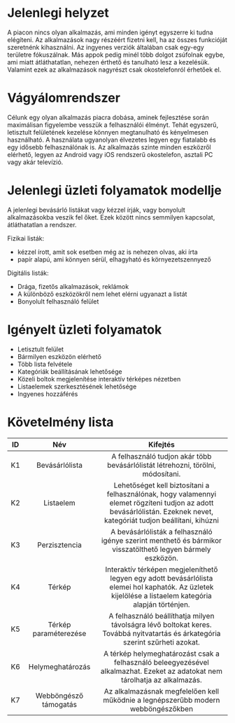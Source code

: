 # Jelenlegi helyzet

A piacon nincs olyan alkalmazás, ami minden igényt egyszerre ki tudna elégíteni. 
Az alkalmazások nagy részéért fizetni kell, ha az összes funkcióját szeretnénk kihasználni. 
Az ingyenes verziók általában csak egy-egy területre fókuszálnak. Más appok pedig minél több 
dolgot zsúfolnak egybe, ami miatt átláthatatlan, nehezen érthető és tanulható lesz a kezelésük. 
Valamint ezek az alkalmazások nagyrészt csak okostelefonról érhetőek el.

# Vágyálomrendszer

Célunk egy olyan alkalmazás piacra dobása, aminek fejlesztése során maximálisan figyelembe vesszük 
a felhasználói élményt. Tehát egyszerű, letisztult felületének kezelése könnyen megtanulható és 
kényelmesen használható. A használata ugyanolyan élvezetes legyen egy fiatalabb és egy idősebb felhasználónak is.
Az alkalmazás szinte minden eszközről elérhető, legyen az Android vagy iOS rendszerű okostelefon, asztali PC vagy akár televízió.

# Jelenlegi üzleti folyamatok modellje
A jelenlegi bevásárló listákat vagy kézzel írják, vagy bonyolult alkalmazásokba veszik fel őket. 
Ezek között nincs semmilyen kapcsolat, átláthatatlan a rendszer.

Fizikai listák:
-	kézzel írott, amit sok esetben még az is nehezen olvas, aki írta
-	papír alapú, ami könnyen sérül, elhagyható és környezetszennyező

Digitális listák:
-	Drága, fizetős alkalmazások, reklámok
-	A különböző eszközökről nem lehet elérni ugyanazt a listát
-	Bonyolult felhasználó felület

# Igényelt üzleti folyamatok

-	Letisztult felület
-	Bármilyen eszközön elérhető
-	Több lista felvétele
-	Kategóriák beállításának lehetősége
-	Közeli boltok megjelenítése interaktív térképes nézetben
-	Listaelemek szerkesztésének lehetősége
-	Ingyenes hozzáférés

# Követelmény lista

|  ID |  Név  | Kifejtés |
|:-----:|:-----:|:---------:|
| K1  | Bevásárlólista | A felhasználó tudjon akár több bevásárlólistát létrehozni, törölni, módosítani.|
| K2 | Listaelem | Lehetőséget kell biztosítani a felhasználónak, hogy valamennyi elemet rögzíteni tudjon az adott bevásárlólistán. Ezeknek nevet, kategóriát tudjon beállítani, kihúzni |
| K3 | Perzisztencia | A bevásárlólisták a felhasználó igénye szerint menthető és bármikor visszatölthető legyen bármely eszközön. |
| K4 | Térkép | Interaktív térképen megjeleníthető legyen egy adott bevásárlólista elemei hol kaphatók. Az üzletek kijelölése a listaelem kategória alapján történjen. |
| K5 | Térkép paraméterezése | A felhasználó beállíthatja milyen távolságra lévő boltokat keres. Továbbá nyitvatartás és árkategória szerint szűrheti azokat. |
| K6 | Helymeghatározás | A térkép helymeghatározást csak a felhasználó beleegyezésével alkalmazhat. Ezeket az adatokat nem tárolhatja az alkalmazás. |
| K7 | Webböngésző támogatás | Az alkalmazásnak megfelelően kell működnie a legnépszerűbb modern webböngészőkben |